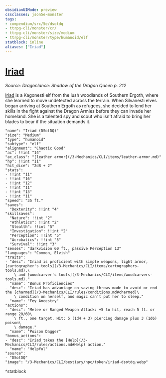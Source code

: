 ```yaml
---
obsidianUIMode: preview
cssclasses: json5e-monster
tags:
- compendium/src/5e/dsotdq
- ttrpg-cli/monster/cr/
- ttrpg-cli/monster/size/medium
- ttrpg-cli/monster/type/humanoid/elf
statblock: inline
aliases: ["Iriad"]
---
```

# [Iriad](3-Mechanics\CLI\bestiary\npc/iriad-dsotdq.md)
*Source: Dragonlance: Shadow of the Dragon Queen p. 212*  

[Iriad](/3-Mechanics/CLI/bestiary/npc/iriad-dsotdq.md) is a Kagonesti elf from the lush woodlands of Southern Ergoth, where she learned to move undetected across the terrain. When Silvanesti elves began arriving at Southern Ergoth as refugees, she decided to lend her skills in the fight against the Dragon Armies before they can invade her homeland. She is a talented spy and scout who isn't afraid to bring her blades to bear if the situation demands it.

```statblock
"name": "Iriad (DSotDQ)"
"size": "Medium"
"type": "humanoid"
"subtype": "elf"
"alignment": "Chaotic Good"
"ac": !!int "14"
"ac_class": "[leather armor](/3-Mechanics/CLI/items/leather-armor.md)"
"hp": !!int "11"
"hit_dice": "2d8 + 2"
"stats":
- !!int "11"
- !!int "16"
- !!int "12"
- !!int "11"
- !!int "13"
- !!int "11"
"speed": "35 ft."
"saves":
  "Dexterity": !!int "4"
"skillsaves":
  "Nature": !!int "2"
  "Athletics": !!int "2"
  "Stealth": !!int "5"
  "Investigation": !!int "2"
  "Perception": !!int "5"
  "Acrobatics": !!int "5"
  "Survival": !!int "3"
"senses": "darkvision 60 ft., passive Perception 13"
"languages": "Common, Elvish"
"traits":
- "desc": "Iriad is proficient with simple weapons, light armor, [cartographer's tools](/3-Mechanics/CLI/items/cartographers-tools.md),\
    \ and [woodcarver's tools](/3-Mechanics/CLI/items/woodcarvers-tools.md)."
  "name": "Bonus Proficiencies"
- "desc": "Iriad has advantage on saving throws made to avoid or end the [charmed](/3-Mechanics/CLI/rules/conditions.md#charmed)\
    \ condition on herself, and magic can't put her to sleep."
  "name": "Fey Ancestry"
"actions":
- "desc": "Melee or Ranged Weapon Attack: +5 to hit, reach 5 ft. or range 20/60\
    \ ft., one target. Hit: 5 (1d4 + 3) piercing damage plus 3 (1d6) poison\
    \ damage."
  "name": "Poison Dagger"
"bonus_actions":
- "desc": "Iriad takes the [Help](/3-Mechanics/CLI/rules/actions.md#Help) action."
  "name": "Helpful"
"source":
- "DSotDQ"
"image": "/3-Mechanics/CLI/bestiary/npc/token/iriad-dsotdq.webp"
```
^statblock